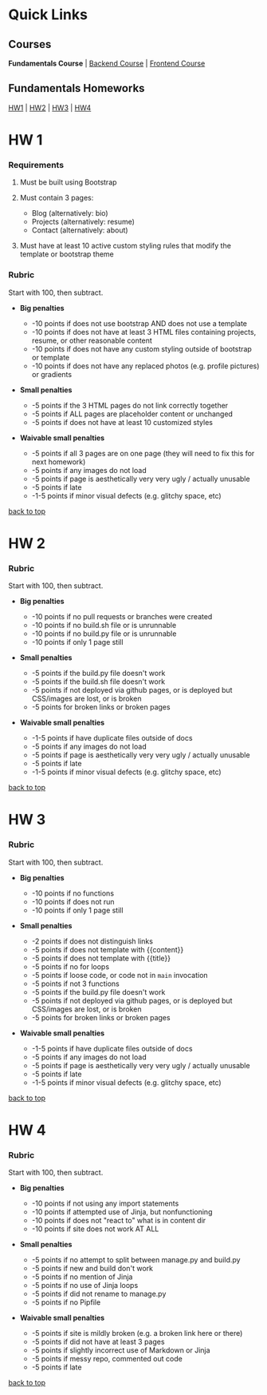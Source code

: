# Quick Links

## Courses
**Fundamentals Course** | [Backend Course](2-backend.md) | [Frontend Course](3-frontend.md)

## Fundamentals Homeworks
[HW1](#hw-1) | [HW2](#hw-2) | [HW3](#hw-3) | [HW4](#hw-4)

# HW 1

### Requirements

1. Must be built using Bootstrap

2. Must contain 3 pages:
    * Blog (alternatively: bio)
    * Projects (alternatively: resume)
    * Contact (alternatively: about)

3. Must have at least 10 active custom styling rules that modify the template
or bootstrap theme

### Rubric

Start with 100, then subtract.

* **Big penalties**
    * -10 points if does not use bootstrap AND does not use a template
    * -10 points if does not have at least 3 HTML files containing projects,
      resume, or other reasonable content
    * -10 points if does not have any custom styling outside of bootstrap or
      template
    * -10 points if does not have any replaced photos (e.g. profile pictures)
      or gradients

* **Small penalties**
    * -5 points if the 3 HTML pages do not link correctly together
    * -5 points if ALL pages are placeholder content or unchanged
    * -5 points if does not have at least 10 customized styles

* **Waivable small penalties**
    * -5 points if all 3 pages are on one page (they will need to fix this for
      next homework)
    * -5 points if any images do not load
    * -5 points if page is aesthetically very very ugly / actually unusable
    * -5 points if late
    * -1-5 points if minor visual defects (e.g. glitchy space, etc)

[back to top](#Quick-Links)

# HW 2

### Rubric

Start with 100, then subtract.

* **Big penalties**
    * -10 points if no pull requests or branches were created
    * -10 points if no build.sh file or is unrunnable
    * -10 points if no build.py file or is unrunnable
    * -10 points if only 1 page still

* **Small penalties**
    * -5 points if the build.py file doesn't work
    * -5 points if the build.sh file doesn't work
    * -5 points if not deployed via github pages, or is deployed but CSS/images
      are lost, or is broken
    * -5 points for broken links or broken pages

* **Waivable small penalties**
    * -1-5 points if have duplicate files outside of docs
    * -5 points if any images do not load
    * -5 points if page is aesthetically very very ugly / actually unusable
    * -5 points if late
    * -1-5 points if minor visual defects (e.g. glitchy space, etc)

[back to top](#Quick-Links)

# HW 3

### Rubric

Start with 100, then subtract.

* **Big penalties**
    * -10 points if no functions
    * -10 points if does not run
    * -10 points if only 1 page still

* **Small penalties**
    * -2 points if does not distinguish links
    * -5 points if does not template with {{content}}
    * -5 points if does not template with {{title}}
    * -5 points if no for loops
    * -5 points if loose code, or code not in `main` invocation
    * -5 points if not 3 functions
    * -5 points if the build.py file doesn't work
    * -5 points if not deployed via github pages, or is deployed but CSS/images
      are lost, or is broken
    * -5 points for broken links or broken pages

* **Waivable small penalties**
    * -1-5 points if have duplicate files outside of docs
    * -5 points if any images do not load
    * -5 points if page is aesthetically very very ugly / actually unusable
    * -5 points if late
    * -1-5 points if minor visual defects (e.g. glitchy space, etc)

[back to top](#Quick-Links)

# HW 4

### Rubric

Start with 100, then subtract.

* **Big penalties**
    * -10 points if not using any import statements
    * -10 points if attempted use of Jinja, but nonfunctioning
    * -10 points if does not "react to" what is in content dir
    * -10 points if site does not work AT ALL

* **Small penalties**
    * -5 points if no attempt to split between manage.py and build.py
    * -5 points if new and build don't work
    * -5 points if no mention of Jinja
    * -5 points if no use of Jinja loops
    * -5 points if did not rename to manage.py
    * -5 points if no Pipfile

* **Waivable small penalties**
    * -5 points if site is mildly broken (e.g. a broken link here or there)
    * -5 points if did not have at least 3 pages
    * -5 points if slightly incorrect use of Markdown or Jinja
    * -5 points if messy repo, commented out code
    * -5 points if late

[back to top](#Quick-Links)
